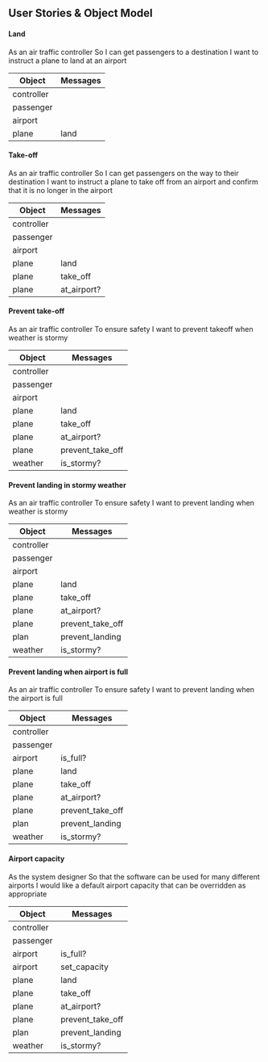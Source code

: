## User Stories & Object Model

#### Land

As an air traffic controller 
So I can get passengers to a destination 
I want to instruct a plane to land at an airport

Object | Messages
---------------- | -----------------------
controller | 
passenger | 
airport | 
plane | land


#### Take-off

As an air traffic controller 
So I can get passengers on the way to their destination 
I want to instruct a plane to take off from an airport
and confirm that it is no longer in the airport

Object | Messages
---------------- | -----------------------
controller | 
passenger | 
airport | 
plane | land
plane | take_off
plane | at_airport?


#### Prevent take-off

As an air traffic controller 
To ensure safety 
I want to prevent takeoff when weather is stormy 

Object | Messages
---------------- | -----------------------
controller | 
passenger | 
airport | 
plane | land
plane | take_off
plane | at_airport?
plane | prevent_take_off
weather | is_stormy?


#### Prevent landing in stormy weather

As an air traffic controller 
To ensure safety 
I want to prevent landing when weather is stormy 

Object | Messages
---------------- | -----------------------
controller | 
passenger | 
airport | 
plane | land
plane | take_off
plane | at_airport?
plane | prevent_take_off
plan | prevent_landing
weather | is_stormy?


#### Prevent landing when airport is full

As an air traffic controller 
To ensure safety 
I want to prevent landing when the airport is full 

Object | Messages
---------------- | -----------------------
controller | 
passenger | 
airport | is_full?
plane | land
plane | take_off
plane | at_airport?
plane | prevent_take_off
plan | prevent_landing
weather | is_stormy?


#### Airport capacity

As the system designer
So that the software can be used for many different airports
I would like a default airport capacity that can be overridden as appropriate

Object | Messages
---------------- | -----------------------
controller | 
passenger | 
airport | is_full?
airport | set_capacity
plane | land
plane | take_off
plane | at_airport?
plane | prevent_take_off
plan | prevent_landing
weather | is_stormy?